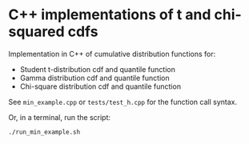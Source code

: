 # C++ implementations of t and chi-squared cdfs


Implementation in C++ of cumulative distribution functions for:

  - Student t-distribution cdf and quantile function
  - Gamma distribution cdf and quantile function
  - Chi-square distribution cdf and quantile function

See `min_example.cpp` or
`tests/test_h.cpp` for the function call syntax.

Or, in a terminal, run the script:
```
./run_min_example.sh
```
